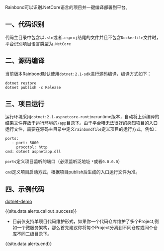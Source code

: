 Rainbond可以识别.NetCore语言的项目并一键编译部署到平台。

## 一、代码识别

代码主目录中包含以`.sln`或者`.csproj`结尾的文件并且不包含`Dockerfile`文件时，平台识别项目语言类型为`.NetCore`

## 二、源码编译 

当前版本Rainbond默认使用`dotnet:2.1-sdk`进行源码编译，编译方式如下：

```
dotnet restore
dotnet publish -c Release
```



## 三、项目运行

运行环境采用`dotnet:2.1-aspnetcore-runtime`runtime版本，自动将上诉编译的结果文件存放于运行环境的`/app`目录下。由于平台咱无法很好的感知项目的入口运行文件，需要在源码主目录中定义`rainbondfile`定义项目的运行方式，例如：

```
ports:
   - port: 5000
     procotol: http
cmd: dotnet aspnetapp.dll 
```

`ports`定义项目监听的端口（必须监听泛地址 `*`或者`0.0.0.0`）

`cmd`定义项目启动方式，根据项目publish后生成的入口运行文件为准。



## 四、示例代码

[dotnet-demo](https://github.com/goodrain-apps/dotnet-demo)

{{site.data.alerts.callout_success}}

- 目前仅支持单项目代码维护形式，如果你一个代码仓库维护了多个Project,例如一个微服务架构，那么首先建议你将每个Project分离到不同仓库或同个仓库不同二级目录下。

{{site.data.alerts.end}}

